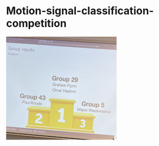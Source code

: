 # Motion-signal-classification-competition

<img src="https://github.com/w-diana/Motion-signal-classification-competition/blob/main/Image.jpg" width="300">
